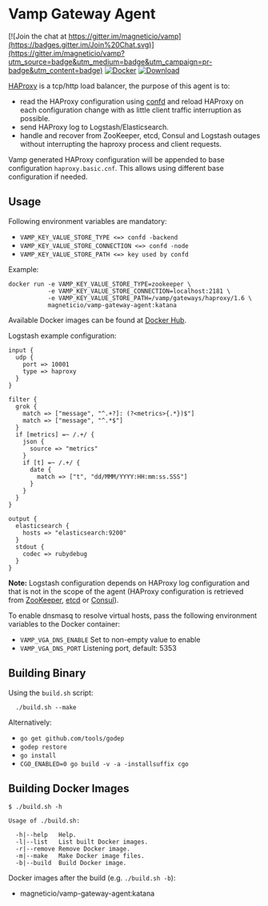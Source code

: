# Vamp Gateway Agent

[![Join the chat at https://gitter.im/magneticio/vamp](https://badges.gitter.im/Join%20Chat.svg)](https://gitter.im/magneticio/vamp?utm_source=badge&utm_medium=badge&utm_campaign=pr-badge&utm_content=badge)
[![Docker](https://img.shields.io/badge/docker-images-blue.svg)](https://hub.docker.com/r/magneticio/vamp-gateway-agent/tags/)
[![Download](https://api.bintray.com/packages/magnetic-io/downloads/vamp-gateway-agent/images/download.svg) ](https://bintray.com/magnetic-io/downloads/vamp-gateway-agent/_latestVersion)

[HAProxy](http://www.haproxy.org/) is a tcp/http load balancer, the purpose of this agent is to: 

- read the HAProxy configuration using [confd](https://github.com/kelseyhightower/confd) and reload HAProxy on each configuration change with as little client traffic interruption as possible.
- send HAProxy log to Logstash/Elasticsearch.
- handle and recover from ZooKeeper, etcd, Consul and Logstash outages without interrupting the haproxy process and client requests.

Vamp generated HAProxy configuration will be appended to base configuration `haproxy.basic.cnf`.
This allows using different base configuration if needed.

## Usage

Following environment variables are mandatory:

- `VAMP_KEY_VALUE_STORE_TYPE <=> confd -backend`
- `VAMP_KEY_VALUE_STORE_CONNECTION <=> confd -node`
- `VAMP_KEY_VALUE_STORE_PATH <=> key used by confd`

Example:

```
docker run -e VAMP_KEY_VALUE_STORE_TYPE=zookeeper \
           -e VAMP_KEY_VALUE_STORE_CONNECTION=localhost:2181 \
           -e VAMP_KEY_VALUE_STORE_PATH=/vamp/gateways/haproxy/1.6 \
           magneticio/vamp-gateway-agent:katana
```

Available Docker images can be found at [Docker Hub](https://hub.docker.com/r/magneticio/vamp-gateway-agent/).

Logstash example configuration:

```
input {
  udp {
    port => 10001
    type => haproxy
  }
}

filter {
  grok {
    match => ["message", "^.+?]: (?<metrics>{.*})$"]
    match => ["message", "^.*$"]
  }
  if [metrics] =~ /.+/ {
    json {
      source => "metrics"
    }
    if [t] =~ /.+/ {
      date {
        match => ["t", "dd/MMM/YYYY:HH:mm:ss.SSS"]
      }
    }
  }
}

output {
  elasticsearch {
    hosts => "elasticsearch:9200"
  }
  stdout {
    codec => rubydebug
  }
}
```

**Note:** Logstash configuration depends on HAProxy log configuration and that is not in the scope of the agent (HAProxy configuration is retrieved from [ZooKeeper](https://zookeeper.apache.org/), [etcd](https://coreos.com/etcd/docs/latest/) or [Consul](https://consul.io/)). 

To enable dnsmasq to resolve virtual hosts, pass the following environment variables to the Docker container:

- `VAMP_VGA_DNS_ENABLE` Set to non-empty value to enable 
- `VAMP_VGA_DNS_PORT` Listening port, default: 5353

## Building Binary

Using the `build.sh` script:
```
  ./build.sh --make
```

Alternatively:

- `go get github.com/tools/godep`
- `godep restore`
- `go install`
- `CGO_ENABLED=0 go build -v -a -installsuffix cgo`

 
## Building Docker Images

```
$ ./build.sh -h

Usage of ./build.sh:

  -h|--help   Help.
  -l|--list   List built Docker images.
  -r|--remove Remove Docker image.
  -m|--make   Make Docker image files.
  -b|--build  Build Docker image.

```

Docker images after the build (e.g. `./build.sh -b`): 

- magneticio/vamp-gateway-agent:katana
